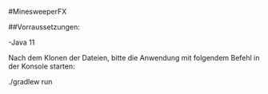 #MinesweeperFX

##Vorraussetzungen:

-Java 11


Nach dem Klonen der Dateien, bitte die Anwendung mit folgendem Befehl in der Konsole starten:

./gradlew run
